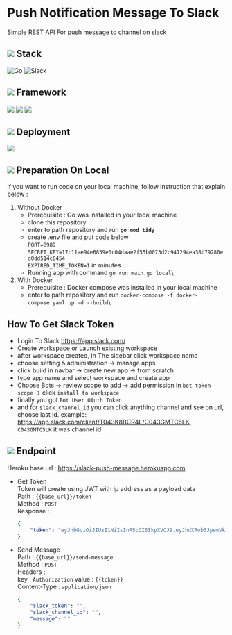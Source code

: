 # Push Notification Message To Slack

Simple REST API For push message to channel on slack

## ![](https://cdn-icons-png.flaticon.com/24/2694/2694997.png) **Stack**

![Go](https://img.shields.io/badge/go-%2300ADD8.svg?style=for-the-badge&logo=go&logoColor=white)
![Slack](https://img.shields.io/badge/Slack-4A154B?style=for-the-badge&logo=slack&logoColor=white)

## ![](https://cdn-icons-png.flaticon.com/24/4319/4319207.png) **Framework**
![](https://badgen.net/badge/github/Fiber/blue?icon=github)
![](https://badgen.net/badge/github/godotenv/cyan?icon=github)
![](https://badgen.net/badge/github/JWT/black?icon=github)

## ![](https://cdn-icons-png.flaticon.com/24/4471/4471714.png) **Deployment**
![](https://img.shields.io/badge/Heroku-430098?style=for-the-badge&logo=heroku&logoColor=white)


## ![](https://cdn-icons-png.flaticon.com/24/610/610363.png) Preparation On Local
if you want to run code on your local machine, follow instruction that explain below :

1. Without Docker 
   * Prerequisite : Go was installed in your local machine
   * clone this repository
   * enter to path repository and run **`go mod tidy`**
   * create .env file and put code below\
   `PORT=8989`\
   `SECRET_KEY=17c11ae94e6859e0c04daae2f55b0073d2c947294ea38b79280ed0dd514c8454`\
   `EXPIRED_TIME_TOKEN=1` in minutes
   * Running app with command `go run main.go local`\
2. With Docker
   * Prerequisite : Docker compose was installed in your local machine
   * enter to path repository and run `docker-compose -f docker-compose.yaml up -d --build`\

## How To Get Slack Token
* Login To Slack https://app.slack.com/
* Create workspace or Launch existing workspace
* after workspace created, In The sidebar click workspace name
* choose setting & administration -> manage apps
* click build in navbar -> create new app -> from scratch
* type app name and select workspace and create app
* Choose Bots -> review scope to add -> add permission in `bot token scope` -> click `install to workspace`
* finally you got `Bot User OAuth Token`
* and for `slack_channel_id` you can click anything channel and see on url, choose last id.
example: https://app.slack.com/client/T043K8BCR4L/C043GMTC5LK, `C043GMTC5LK` it was channel id 


## ![](https://cdn-icons-png.flaticon.com/24/718/718064.png) **Endpoint**
Heroku base url : https://slack-push-message.herokuapp.com
* Get Token\
Token will create using JWT with ip address as a payload data\
Path : `{{base_url}}/token`\
Method : `POST`\
Response : 
  ```yaml
  {
      "token": "eyJhbGciOiJIUzI1NiIsInR5cCI6IkpXVCJ9.eyJhdXRob3JpemVkIjp0cnVlLCJleHAiOjE2NjM5Mjc2NjQsImlwIjoiMTI3LjAuMC4xIn0.uH30Jmd3YOVf9W-Mslhs_kRIkbfcRbCUmJlFlS7pr3k"
  }
  ```

* Send Message\
Path : `{{base_url}}/send-message`\
Method : `POST`\
Headers :\
  key : `Authorization`
  value : `{{token}}`\
Content-Type : `application/json`
    ```yaml
    {
        "slack_token": "",
        "slack_channel_id": "",
        "message": ""
    }
    ```

